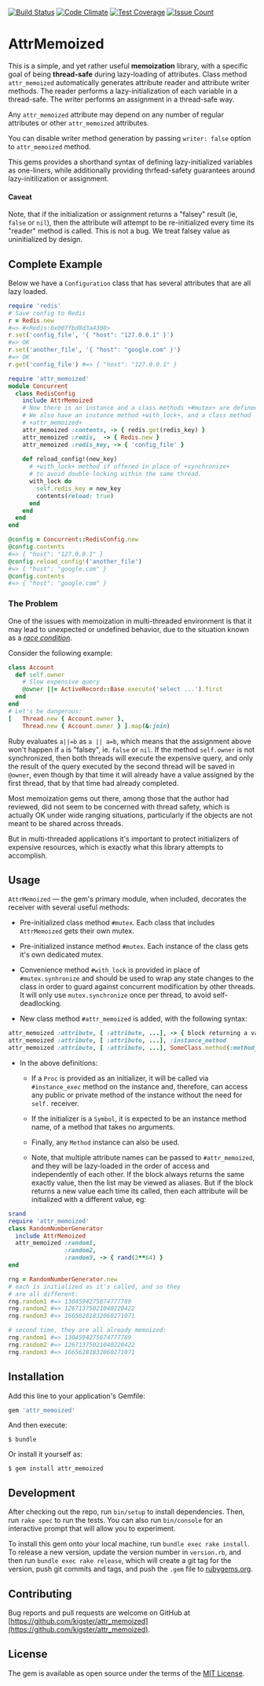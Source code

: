 [![Build Status](https://travis-ci.org/kigster/attr_memoized.svg?branch=master)](https://travis-ci.org/kigster/attr_memoized)
[![Code Climate](https://codeclimate.com/github/kigster/attr_memoized/badges/gpa.svg)](https://codeclimate.com/github/kigster/attr_memoized)
[![Test Coverage](https://codeclimate.com/github/kigster/attr_memoized/badges/coverage.svg)](https://codeclimate.com/github/kigster/attr_memoized/coverage)
[![Issue Count](https://codeclimate.com/github/kigster/attr_memoized/badges/issue_count.svg)](https://codeclimate.com/github/kigster/attr_memoized)

# AttrMemoized

This is a simple, and yet rather useful **memoization** library, with a specific goal of being **thread-safe** during lazy-loading of attributes. Class method `attr_memoized` automatically generates attribute reader and attribute writer methods. The reader performs a lazy-initialization of each variable in a thread-safe. The writer performs an assignment in a thread-safe way.

Any `attr_memoized` attribute may depend on any number of regular attributes or other `attr_memoized` attributes.

You can disable writer method generation by passing `writer: false` option to `attr_memoized` method.

This gems provides a shorthand syntax of defining lazy-initialized variables as one-liners, while additionally providing thrfead-safety guarantees around lazy-initilization or assignment.

#### Caveat

Note, that if the initialization or assignment returns a "falsey" result (ie, `false` or `nil`), then the attribute will attempt to be re-initialized every time its "reader" method is called. This is not a bug. We treat falsey value as uninitialized by design.

## Complete Example

Below we have a `Configuration` class that has several attributes that are all lazy loaded.

```ruby
require 'redis'
# Save config to Redis
r = Redis.new
#=> #<Redis:0x007fbd8d3a4308>
r.set('config_file', '{ "host": "127.0.0.1" }')
#=> OK
r.set('another_file', '{ "host": "google.com" }')
#=> OK
r.get('config_file') #=> { "host": "127.0.0.1" }

require 'attr_memoized'
module Concurrent
  class RedisConfig
    include AttrMemoized
    # Now there is an instance and a class methods +#mutex+ are defined.
    # We also have an instance method +with_lock+, and a class method 
    # +attr_memoized+
    attr_memoized :contents, -> { redis.get(redis_key) } 
    attr_memoized :redis,  -> { Redis.new }   
    attr_memoized :redis_key, -> { 'config_file' }
  
    def reload_config!(new_key)
      # +with_lock+ method if offered in place of +synchronize+
      # to avoid double-locking within the same thread.
      with_lock do 
        self.redis_key = new_key
        contents(reload: true)
      end
    end
  end
end

@config = Concurrent::RedisConfig.new
@config.contents
#=> { "host": "127.0.0.1" }
@config.reload_config!('another_file')
#=> { "host": "google.com" }
@config.contents
#=> { "host": "google.com" }
```    

### The Problem

One of the issues with memoization in multi-threaded environment is that it may lead to unexpected or undefined behavior, due to the situation known as a [_race condition_](https://stackoverflow.com/questions/34510/what-is-a-race-condition).

Consider the following example:

```ruby
class Account
  def self.owner
    # Slow expensive query
    @owner ||= ActiveRecord::Base.execute('select ...').first
  end
end
# Let's be dangerous:
[   Thread.new { Account.owner }, 
    Thread.new { Account.owner } ].map(&:join)
```

Ruby evaluates `a||=b` as `a || a=b`, which means that the assignment above won't happen if `a` is "falsey", ie. `false` or `nil`. If the method `self.owner` is not synchronized, then both threads will execute the expensive query, and only the result of the query executed by the second thread will be saved in `@owner`, even though by that time it will already have a value assigned by the first thread, that by that time had already completed.

Most memoization gems out there, among those that the author had reviewed, did not seem to be concerned with thread safety, which is actually OK under wide ranging situations, particularly if the objects are not meant to be shared across threads. 

But in multi-threaded applications it's important to protect initializers of expensive resources, which is exactly what this library attempts to accomplish.


## Usage

`AttrMemoized` — the gem's primary module, when included, decorates the receiver with several useful
methods:

  * Pre-initialized class method `#mutex`. Each class that includes `AttrMemoized` gets their own mutex.
   
  * Pre-initialized instance method `#mutex`. Each instance of the class gets it's own dedicated mutex.

  * Convenience method `#with_lock` is provided in place of `#mutex.synhronize` and should be used to wrap any state changes to the class in order to guard against concurrent modification by other threads. It will only use `mutex.synchronize` once per thread, to avoid self-deadlocking.
     
  * New class method `#attr_memoized` is added, with the following syntax:

```ruby
attr_memoized :attribute, [ :attribute, ...], -> { block returning a value } # Proc
attr_memoized :attribute, [ :attribute, ...], :instance_method               # symbol
attr_memoized :attribute, [ :attribute, ...], SomeClass.method(:method_name) # Method instance
```

  * In the above definitions: 
    * If a `Proc` is provided as an initializer, it will be called via `#instance_exec` method on the instance and, therefore, can access any public or private method of the instance without the need for `self.` receiver. 

    * If the initializer is a `Symbol`, it is expected to be an instance method name, of a method that takes no arguments.
 
    * Finally, any `Method` instance can also be used.

    * Note, that multiple attribute names can be passed to `#attr_memoized`, and they will be lazy-loaded in the order of access and independently of each other. If the block always returns the same exactly value, then the list may be viewed as aliases. But if the block returns a new value each time its called, then each attribute will be initialized with a different value, eg:

```ruby
srand
require 'attr_memoized'
class RandomNumberGenerator
  include AttrMemoized
  attr_memoized :random1,
                :random2,
                :random3, -> { rand(2**64) }
end

rng = RandomNumberGenerator.new
# each is initialized as it's called, and so they 
# are all different:
rng.random1 #=> 1304594275874777789
rng.random2 #=> 12671375021040220422
rng.random3 #=> 16656281832060271071

# second time, they are all already memoized:
rng.random1 #=> 1304594275874777789
rng.random2 #=> 12671375021040220422
rng.random3 #=> 16656281832060271071
```    


## Installation

Add this line to your application's Gemfile:

```ruby
gem 'attr_memoized'
```

And then execute:

    $ bundle

Or install it yourself as:

    $ gem install attr_memoized


## Development

After checking out the repo, run `bin/setup` to install dependencies. Then, run `rake spec` to run the tests. You can also run `bin/console` for an interactive prompt that will allow you to experiment.

To install this gem onto your local machine, run `bundle exec rake install`. To release a new version, update the version number in `version.rb`, and then run `bundle exec rake release`, which will create a git tag for the version, push git commits and tags, and push the `.gem` file to [rubygems.org](https://rubygems.org).

## Contributing

Bug reports and pull requests are welcome on GitHub at [https://github.com/kigster/attr_memoized](https://github.com/kigster/attr_memoized).

## License

The gem is available as open source under the terms of the [MIT License](http://opensource.org/licenses/MIT).
